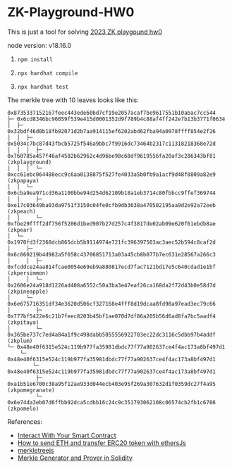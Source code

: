 # ZK-Playground-HW0

This is just a tool for solving [2023 ZK playgound hw0](https://hackmd.io/@ChiHaoLu/zkplayground2-hw0)

node version: v18.16.0

1. `npm install`

2. `npx hardhat compile`

3. `npx hardhat test`

The merkle tree with 10 leaves looks like this:

```
0x8735337152167feec443ede60bd7cf19e2057acaf7be9617551b10abac7cc544
├─ 0x6cd8346bc96059f539e415d0001352d9f789b4c88af4ff242e7b13b3771f0634
│  ├─ 0x32bdf46d0b18fb92071d2b7aa914115ef6202abd62fba94a0978ffff854e2f26
│  │  ├─ 0x5034c7bc87d43fbcb5725f546a9bbc7f9916dc73464b2317c11318218368e72d
│  │  │  ├─ 0x760785a457f46af4582b62962c4d96be98c68df9619556fa20af3c286343bf81 (zkplayground)
│  │  │  └─ 0xcc61ebc064488ecc9c6aa0138875f527fe4033a5b0fb9a1acf9d48f8809a82e9 (zkpapaya)
│  │  └─ 0x6cba9ea971cd36a1100bbe94d254d62109b18a1eb3714c80fbbcc9ffef369744
│  │     ├─ 0xe17c03649ba03da9751f3150c04fe0cfb9db3638a470502195aa9d2e92a72eeb (zkpeach)
│  │     └─ 0xfbe29ffff2df756f5206d1bed907b27d257c4f3817de02ab09e620f61ebdb8ae (zkpear)
│  └─ 0x1970fd3f2368dcb865dcb5b9114974e721fc396397503ac3aec52b594c8caf2d
│     ├─ 0x6c660219b4d982a5f658c43706851713a03a45cb8b077b7ec631e28567a266c3
│     │  ├─ 0xfcddce24aa814fcae0054e69eb9a880817ecd7fac7121bd17e5c640cdad1e1bf (zkpersimmon)
│     │  └─ 0x2606e24a918d1226ad408a6552c50a3ba3e47eaf26ca168da2f72d43b0e58d7d (zkpineapple)
│     └─ 0x6e675716351df34e3620d506cf327168e4fff8d19dcaa8fd98a97ead3ec79c66
│        ├─ 0x777bf5422e6c21b7feec8203b45bf1ae070d7df86a205b56d6ad8fa7bc5aadf4 (zkpitaya)
│        └─ 0x365be737c7ed4a84a1f9c498dabb5055556922703ec22dc3116c5dbb97b4addf (zkplum)
└─ 0x48e40f6315e524c119b977fa35981dbdc77f77a902637ce4f4ac173a8bf497d1
    └─ 0x48e40f6315e524c119b977fa35981dbdc77f77a902637ce4f4ac173a8bf497d1
        └─ 0x48e40f6315e524c119b977fa35981dbdc77f77a902637ce4f4ac173a8bf497d1
         ├─ 0xa1b51e6700c38a95f12ae933d044ecb403e95f269a307632d1f0359dc27f4a95 (zkpomegranate)
         └─ 0x6e74da3eb07d6ffbb92dca5cdbb16c24c9c351793062108c06574cb2fb1c6786 (zkpomelo)
```

References:
- [Interact With Your Smart Contract](https://www.web3.university/tracks/create-a-smart-contract/interact-with-your-smart-contract)
- [How to send ETH and transfer ERC20 token with ethersJs](https://www.youtube.com/watch?v=c8Pkz1NqWNw&ab_channel=CodeWithJoe)
- [merkletreejs](https://github.com/merkletreejs/merkletreejs#Getting-started)
- [Merkle Generator and Prover in Solidity](https://github.com/dmfxyz/murky)